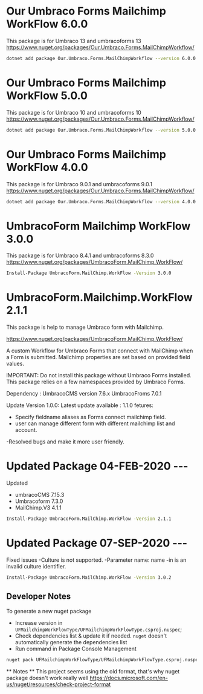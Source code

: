 # Our Umbraco Forms Mailchimp WorkFlow 6.0.0
This package is for Umbraco 13 and umbracoforms 13
https://www.nuget.org/packages/Our.Umbraco.Forms.MailChimpWorkflow/
```sh
dotnet add package Our.Umbraco.Forms.MailChimpWorkflow --version 6.0.0
```
# Our Umbraco Forms Mailchimp WorkFlow 5.0.0
This package is for Umbraco 10 and umbracoforms 10
https://www.nuget.org/packages/Our.Umbraco.Forms.MailChimpWorkflow/
```sh
dotnet add package Our.Umbraco.Forms.MailChimpWorkflow --version 5.0.0
```
# Our Umbraco Forms Mailchimp WorkFlow 4.0.0
This package is for Umbraco 9.0.1 and umbracoforms 9.0.1
https://www.nuget.org/packages/Our.Umbraco.Forms.MailChimpWorkflow/
```sh
dotnet add package Our.Umbraco.Forms.MailChimpWorkflow --version 4.0.0
```
# UmbracoForm Mailchimp WorkFlow 3.0.0
This package is for Umbraco 8.4.1 and umbracoforms 8.3.0 
https://www.nuget.org/packages/UmbracoForm.MailChimp.WorkFlow/
```sh
Install-Package UmbracoForm.MailChimp.WorkFlow -Version 3.0.0
```
# UmbracoForm.Mailchimp.WorkFlow 2.1.1

This package is help to manage Umbraco form with Mailchimp.

https://www.nuget.org/packages/UmbracoForm.MailChimp.WorkFlow/

A custom Workflow for Umbraco Forms that connect with MailChimp when a Form is submitted. Mailchimp properties are set based on provided field values.

IMPORTANT: Do not install this package without Umbraco Forms installed. 
This package relies on a few namespaces provided by Umbraco Forms.

Dependency :
UmbracoCMS version 7.6.x
UmbracoFroms 7.0.1

Update Version 1.0.0:
Latest update available : 1.1.0
fetures:
- Specify fieldname aliases as Forms connect mailchimp field.
- user can manage different form with different mailchimp list and account.

-Resolved bugs and make it  more user friendly.

# Updated Package 04-FEB-2020 ---
Updated 
  - umbracoCMS 7.15.3
  - Umbracoform 7.3.0
  - MailChimp.V3 4.1.1
  ```sh
Install-Package UmbracoForm.MailChimp.WorkFlow -Version 2.1.1
```
# Updated Package 07-SEP-2020 ---
Fixed issues
-Culture is not supported.
-Parameter name: name
-in is an invalid culture identifier.
  ```sh
Install-Package UmbracoForm.MailChimp.WorkFlow -Version 3.0.2
```

## Developer Notes

To generate a new nuget package

- Increase version in `UFMailchimpWorkFlowType/UFMailchimpWorkFlowType.csproj.nuspec`;
- Check dependencies list & update it if needed. `nuget` doesn't automatically generate the dependencies list
- Run command in Package Console Management
```sh
nuget pack UFMailchimpWorkFlowType/UFMailchimpWorkFlowType.csproj.nuspec
```

** Notes **
This project seems using the old format, that's why nuget package doesn't work really well
https://docs.microsoft.com/en-us/nuget/resources/check-project-format
